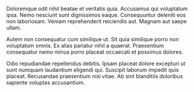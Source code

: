 Doloremque odit nihil beatae et veritatis quia. Accusamus qui voluptatum ipsa. Nemo nesciunt sunt dignissimos eaque. Consequuntur deleniti eos non laboriosam. Veniam reprehenderit reiciendis aut. Magnam aut saepe ullam.
 Autem non consequatur cum similique ut. Sit quia similique porro non voluptatum omnis. Ex alias pariatur nihil a quaerat. Praesentium consequatur nemo minus porro placeat occaecati et possimus dolores.
 Odio repudiandae repellendus debitis. Ipsam placeat dolore excepturi ut sunt numquam laudantium eligendi qui. Suscipit laborum impedit quis placeat. Recusandae praesentium nisi vitae. Ab sint blanditiis doloribus sapiente voluptas accusantium.
